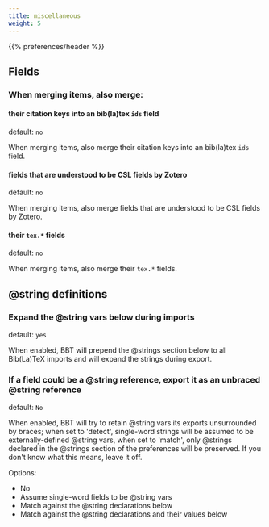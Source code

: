```yaml
---
title: miscellaneous
weight: 5
---
```



{{% preferences/header %}}

## Fields

### When merging items, also merge:

#### their citation keys into an bib(la)tex `ids` field

default: `no`

When merging items, also merge their citation keys into an bib(la)tex `ids` field.


#### fields that are understood to be CSL fields by Zotero

default: `no`

When merging items, also merge fields that are understood to be CSL fields by Zotero.


#### their `tex.*` fields

default: `no`

When merging items, also merge their `tex.*` fields.


## @string definitions

### Expand the @string vars below during imports

default: `yes`

When enabled, BBT will prepend the @strings section below to all Bib(La)TeX imports and will expand the strings during export.


### If a field could be a @string reference, export it as an unbraced @string reference

default: `No`

When enabled, BBT will try to retain @string vars its exports unsurrounded by braces; when set to 'detect', single-word strings will be assumed to be externally-defined @string vars,
when set to 'match', only @strings declared in the @strings section of the preferences will be preserved. If you don't know what this means, leave it off.


Options:

* No
* Assume single-word fields to be @string vars
* Match against the @string declarations below
* Match against the @string declarations and their values below


